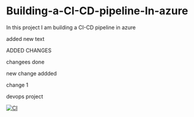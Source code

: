 # Building-a-CI-CD-pipeline-In-azure
In this project I am building a CI-CD pipeline in azure

added new text

ADDED CHANGES 

changees done 

new change addded 

change 1

devops project 

[![CI](https://github.com/AnalyticNaveen/Building-a-CI-CD-pipeline-In-azure/actions/workflows/main.yml/badge.svg)](https://github.com/AnalyticNaveen/Building-a-CI-CD-pipeline-In-azure/actions/workflows/main.yml)

